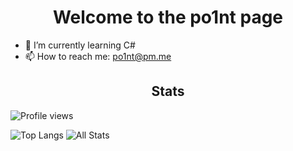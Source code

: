 <h1 align="center"> Welcome to the po1nt page </h1>

- 🌱 I’m currently learning C#
- 📫 How to reach me: po1nt@pm.me

<h2 align="center"> Stats </h1>

![Profile views](https://gpvc.arturio.dev/po1nt-1)

![Top Langs](https://github-readme-stats-axpwmfcg3.vercel.app/api/top-langs/?username=po1nt-1&count_private=false&theme=dracula&hide_border=true)
![All Stats](https://github-readme-stats-axpwmfcg3.vercel.app/api?username=po1nt-1&show_icons=true&include_all_commits=true&count_private=true&hide=contribs&theme=dracula&hide_border=true)
